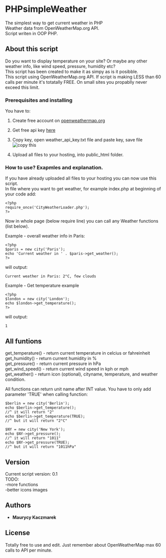 # PHPsimpleWeather  
The simplest way to get current weather in PHP    
Weather data from OpenWeatherMap.org API.     
Script writen in OOP PHP.     

## About this script

Do you want to display temperature on your site? Or maybe any other weather info, like wind speed, pressure, humidity etc?   
This script has been created to make it as simpy as is it posibble.   
This script using OpenWeatherMap.org API. If script is making LESS than 60 calls per minute it's totatally FREE. On small sites you   propablly never exceed this limit.     

### Prerequisites and installing

You have to:    
     
1. Create free account on [openweathermap.org](https://home.openweathermap.org/users/sign_up)      
2. Get free api key [here](https://home.openweathermap.org/api_keys)      
3. Copy key, open weather_api_key.txt file and paste key, save file      
![copy this](https://i.imgur.com/c3GcWbJ.png)       
   
4. Upload all files to your hosting, into public_html folder.  
   
### How to use? Exapmles and explanation.
   
If you have already uploaded all files to your hosting you can now use this script.    
In file where you want to get weather, for example index.php at beginning of your code add:    
   
   
```   
<?php   
require_once('CityWeatherLoader.php');   
?>   
```
   
Now in whole page (below require line) you can call any Weather functions (list below).    
  
Example - overall weather info in Paris:   
```   
<?php   
$paris = new city('Paris');   
echo 'Current weather in ' . $paris->get_weather();   
?>   
```  
    
will output:   
```
Current weather in Paris: 2°C, few clouds   
```
   
Example - Get temperature example
```   
<?php   
$london = new city('London');   
echo $london->get_temperature();  
?>   
```   
   
will output:  
```  
1   
```   

## All funtions   

get_temperature() - return current temperature in celcius or fahreinheit   
get_humidity() - return current humidity in %    
get_pressure() - return current pressure in hPa     
get_wind_speed() - return current wind speed in kph or mph     
get_weather() - return icon (optional), cityname, temperature, and weather condition.       

All functions can return unit name after INT value. You have to only add parameter 'TRUE' when calling function:      
```
$berlin = new city('Berlin');   
echo $berlin->get_temperature();  
//^ it will return "2"  
echo $berlin->get_temperature(TRUE);  
//^ but it will return "2°C"  
```
```
$NY = new city('New York');  
echo $NY->get_pressure();  
//^ it will return "1011"  
echo $NY->get_pressure(TRUE);  
//^ but it will return "1011hPa"  
```   

## Version  
   
Current script version: 0.1   
TODO:  
-more functions  
-better icons images    
   
## Authors   
   
* **Maurycy Kaczmarek**    
    
## License   
    
Totally free to use and edit. Just remember about OpenWeatherMap max 60 calls to API per minute.  
